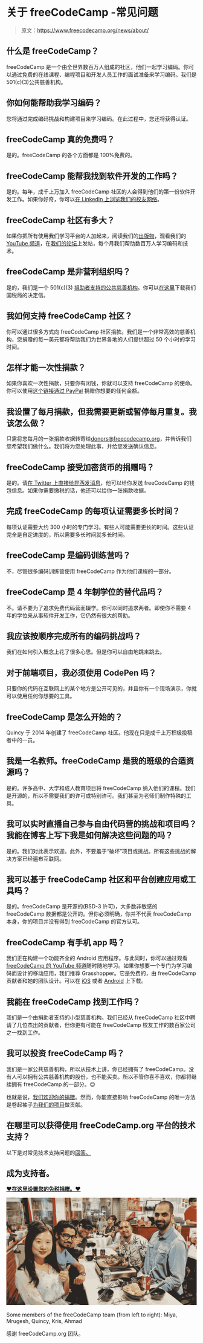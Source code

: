 # 关于 freeCodeCamp -常见问题

> 原文：<https://www.freecodecamp.org/news/about/>

## 什么是 freeCodeCamp？

freeCodeCamp 是一个由全世界数百万人组成的社区，他们一起学习编码。你可以通过免费的在线课程、编程项目和开发人员工作的面试准备来学习编码。我们是 501(c)(3)公共慈善机构。

## 你如何能帮助我学习编码？

您将通过完成编码挑战和构建项目来学习编码。在此过程中，您还将获得认证。

## freeCodeCamp 真的免费吗？

是的。freeCodeCamp 的各个方面都是 100%免费的。

## freeCodeCamp 能帮我找到软件开发的工作吗？

是的。每年，成千上万加入 freeCodeCamp 社区的人会得到他们的第一份软件开发工作。如果你好奇，你可以[在 LinkedIn 上浏览我们的校友网络](https://www.linkedin.com/school/free-code-camp/people/)。

## freeCodeCamp 社区有多大？

如果你把所有使用我们学习平台的人加起来，阅读我们的[出版物](https://www.freecodecamp.org/news)，观看我们的 [YouTube 频道](https://youtube.com/freecodecamp)，在[我们的论坛](https://forum.freecodecamp.org/)上发帖，每个月我们帮助数百万人学习编码和技术。

## freeCodeCamp 是非营利组织吗？

是的，我们是一个 501(c)(3) [捐助者支持的公共慈善机构](https://www.freecodecamp.org/donate/)。你可以[在这里](https://s3.amazonaws.com/freecodecamp/Free+Code+Camp+Inc+IRS+Determination+Letter.pdf)下载我们国税局的决定信。

## 我如何支持 freeCodeCamp 社区？

你可以通过很多方式向 freeCodeCamp 社区捐款。我们是一个非常高效的慈善机构，您捐赠的每一美元都将帮助我们为世界各地的人们提供超过 50 个小时的学习时间。

## 怎样才能一次性捐款？

如果你喜欢一次性捐款，只要你有闲钱，你就可以支持 freeCodeCamp 的使命。你可以使用[这个链接通过 PayPal](https://paypal.me/freecodecamp) 捐赠你想要的任何金额。

## 我设置了每月捐款，但我需要更新或暂停每月重复。我该怎么做？

只需将您每月的一张捐款收据转寄给[donors@freecodecamp.org](mailto:donors@freecodecamp.org)，并告诉我们您希望我们做什么。我们将为您处理此事，并给您发送确认信息。

## freeCodeCamp 接受加密货币的捐赠吗？

是的。请[在 Twitter 上直接给昆西发消息](https://twitter.com/ossia)，他可以给你发送 freeCodeCamp 的钱包信息。如果你需要缴税的话，他还可以给你一张捐款收据。

## 完成 freeCodeCamp 的每项认证需要多长时间？

每项认证需要大约 300 小时的专门学习。有些人可能需要更长的时间。这些认证完全是自定进度的，所以需要多长时间就多长时间。

## freeCodeCamp 是编码训练营吗？

不，尽管很多编码训练营使用 freeCodeCamp 作为他们课程的一部分。

## freeCodeCamp 是 4 年制学位的替代品吗？

不。请不要为了追求免费代码营而辍学。你可以同时追求两者。即使你不需要 4 年的学位来从事软件开发工作，它仍然有很大的帮助。

## 我应该按顺序完成所有的编码挑战吗？

我们在如何引入概念上花了很多心思。但是你可以自由地跳来跳去。

## 对于前端项目，我必须使用 CodePen 吗？

只要你的代码在互联网上的某个地方是公开可见的，并且你有一个现场演示，你就可以使用任何你想要的工具。

## freeCodeCamp 是怎么开始的？

Quincy 于 2014 年创建了 freeCodeCamp 社区。他现在只是成千上万积极投稿者中的一员。

## 我是一名教师。freeCodeCamp 是我的班级的合适资源吗？

是的。许多高中、大学和成人教育项目将 freeCodeCamp 纳入他们的课程。我们是开源的，所以不需要我们的许可或特别许可。我们甚至为老师们制作特殊的工具。

## 我可以实时直播自己参与自由代码营的挑战和项目吗？我能在博客上写下我是如何解决这些问题的吗？

是的。我们对此表示欢迎。此外，不要羞于“破坏”项目或挑战。所有这些挑战的解决方案已经遍布互联网。

## 我可以基于 freeCodeCamp 社区和平台创建应用或工具吗？

是的。freeCodeCamp 是开源的(BSD-3 许可)，大多数非敏感的 freeCodeCamp 数据都是公开的。但你必须明确，你并不代表 freeCodeCamp 本身，你的项目并没有得到 freeCodeCamp 的官方认可。

## freeCodeCamp 有手机 app 吗？

我们正在构建一个功能齐全的 Android 应用程序。与此同时，你可以通过观看 [freeCodeCamp 的 YouTube 频道](https://youtube.com/freecodecamp)随时随地学习。如果你想要一个专门为学习编码而设计的移动应用，我们推荐 Grasshopper。它是免费的，由 freeCodeCamp 贡献者和她的团队设计。可以在 [iOS](https://itunes.apple.com/us/app/id1354133284) 或者 [Android](https://play.google.com/store/apps/details?id=com.area120.grasshopper&hl=en) 上下载。

## 我能在 freeCodeCamp 找到工作吗？

我们是一个由捐助者支持的小型慈善机构。我们已经从 freeCodeCamp 社区中聘请了几位杰出的贡献者，但你更有可能在 freeCodeCamp 校友工作的数百家公司之一找到工作。

## 我可以投资 freeCodeCamp 吗？

我们是一家公共慈善机构，所以从技术上讲，你已经拥有了 freeCodeCamp。没有人可以拥有公共慈善机构的股份，也不能买卖。所以不管你喜不喜欢，你都将继续拥有 freeCodeCamp 的一部分。😉

也就是说，[我们欢迎你的捐赠](https://www.freecodecamp.org/donate)。然而，你能直接影响 freeCodeCamp 的唯一方法是卷起袖子[为我们的项目](https://contribute.freecodecamp.org/#/)做贡献。

## 在哪里可以获得使用 freeCodeCamp.org 平台的技术支持？

以下是对常见技术支持问题的[回答。](https://www.freecodecamp.org/news/support/)

## 成为支持者。

[**❤️在这里设置您的免税捐赠。❤️**](https://freecodecamp.org/donate/)

![Some members of the freeCodeCamp team enjoying a meal during a meetup in Hong Kong.](img/05cd721603377545132672d52c7e1906.png)

Some members of the freeCodeCamp team (from left to right): Miya, Mrugesh, Quincy, Kris, Ahmad

感谢 freeCodeCamp.org 团队。